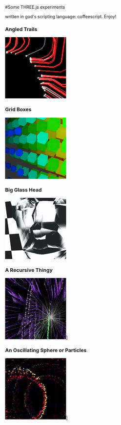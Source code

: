 #Some THREE.js experiments

written in god's scripting language: coffeescript. Enjoy!
### Angled Trails
[![Followers](/z_images/shots/follow.png)](http://bobbyroe.com/three/followers/v9a/)

### Grid Boxes
[![Grid Boxes](/z_images/shots/boxes.png)](http://bobbyroe.com/three/grid_boxes/v5/)

### Big Glass Head
[![Refractive Head](/z_images/shots/head.png)](http://bobbyroe.com/three/dancing_boxes/v5a_asaro/)

### A Recursive Thingy
![Recursion](/z_images/shots/recursion.png)]

### An Oscillating Sphere or Particles
![Two Spheres](/z_images/shots/spheres.png)]



